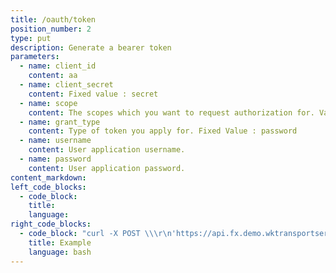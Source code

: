 ```yaml
---
title: /oauth/token
position_number: 2
type: put
description: Generate a bearer token
parameters:
  - name: client_id
    content: aa 
  - name: client_secret
    content: Fixed value : secret
  - name: scope
    content: The scopes which you want to request authorization for. Value : any
  - name: grant_type
    content: Type of token you apply for. Fixed Value : password
  - name: username
    content: User application username.
  - name: password
    content: User application password.
content_markdown:
left_code_blocks:
  - code_block:
    title:
    language:
right_code_blocks:
  - code_block: "curl -X POST \\\r\n'https://api.fx.demo.wktransportservices.com/oauth/token?client_id=freightexchange&client_secret=secret&scope=any&grant_type=password&username={username}&password={password}' \\\r\n  -H 'Accept: application/json' \\\r\n  -H 'Cache-Control: no-cache' \\\r\n"
    title: Example
    language: bash
---
```


